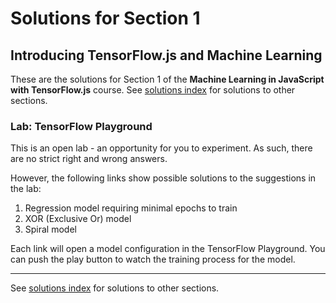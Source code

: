 # Solutions for Section 1
## Introducing TensorFlow.js and Machine Learning

These are the solutions for Section 1 of the **Machine Learning in JavaScript with TensorFlow.js** course. See [solutions index](../README.md) for solutions to other sections.


### Lab: TensorFlow Playground

This is an open lab - an opportunity for you to experiment. As such, there are no strict right and wrong answers.

However, the following links show possible solutions to the suggestions in the lab:

1. Regression model requiring minimal epochs to train
2. XOR (Exclusive Or) model
3. Spiral model

Each link will open a model configuration in the TensorFlow Playground. You can push the play button to watch the training process for the model.

---

See [solutions index](../README.md) for solutions to other sections.
